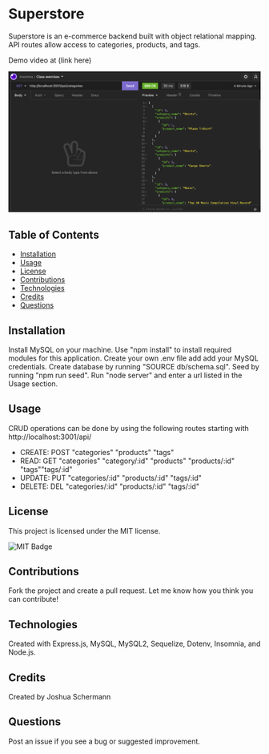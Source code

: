 # Superstore
Superstore is an e-commerce backend built with object relational mapping. API routes allow access to categories, products, and tags.

Demo video at (link here)

![Superstore Screenshot](./images/screenshot.png)

## Table of Contents

- [Installation](#installation)
- [Usage](#usage)
- [License](#license)
- [Contributions](#contributions)
- [Technologies](#technologies)
- [Credits](#credits)
- [Questions](#questions)

## Installation

Install MySQL on your machine. Use "npm install" to install required modules for this application. Create your own .env file add add your MySQL credentials. Create database by running "SOURCE db/schema.sql". Seed by running "npm run seed". Run "node server" and enter a url listed in the Usage section. 

## Usage

CRUD operations can be done by using the following routes starting with http://localhost:3001/api/
- CREATE: POST "categories" "products" "tags"
- READ: GET "categories" "category/:id" "products" "products/:id" "tags""tags/:id"
- UPDATE: PUT "categories/:id" "products/:id" "tags/:id"
- DELETE: DEL "categories/:id" "products/:id" "tags/:id"

## License

This project is licensed under the MIT license.

![MIT Badge](https://img.shields.io/npm/l/f)

## Contributions

Fork the project and create a pull request. Let me know how you think you can contribute!

## Technologies

Created with Express.js, MySQL, MySQL2, Sequelize, Dotenv, Insomnia, and Node.js.

## Credits

Created by Joshua Schermann

## Questions

Post an issue if you see a bug or suggested improvement.